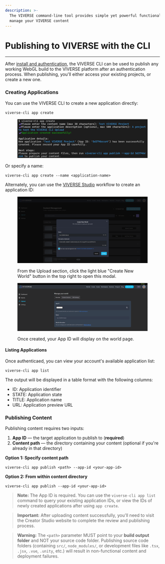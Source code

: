 ```yaml
---
description: >-
  The VIVERSE command-line tool provides simple yet powerful functionality to
  manage your VIVERSE content
---
```


# Publishing to VIVERSE with the CLI

***

After [install and authentication](publishing-to-viverse-with-the-cli.md), the VIVERSE CLI can be used to publish any working WebGL build to the VIVERSE platform after an authentication process. When publishing, you'll either access your existing projects, or create a new one.

### **Creating Applications**

You can use the VIVERSE CLI to create a new application directly:

```
viverse-cli app create
```

<figure><img src=".gitbook/assets/image (719).png" alt=""><figcaption></figcaption></figure>

Or specify a name:

```
viverse-cli app create --name <application-name>
```

Alternately, you can use the [VIVERSE Studio](https://studio.viverse.com/) workflow to create an application ID:

<figure><img src=".gitbook/assets/image (721).png" alt=""><figcaption><p>From the Upload section, click the light blue "Create New World" button in the top right to open this modal.</p></figcaption></figure>

<figure><img src=".gitbook/assets/image (722).png" alt=""><figcaption><p>Once created, your App ID will display on the world page.</p></figcaption></figure>

#### **Listing Applications**

Once authenticaed, you can view your account's available application list:

```
viverse-cli app list
```

The output will be displayed in a table format with the following columns:

* ID: Application identifier
* STATE: Application state
* TITLE: Application name
* URL: Application preview URL

### **Publishing Content**

Publishing content requires two inputs:

1. **App ID** — the target application to publish to (**required**)
2. **Content path** — the directory containing your content (optional if you're already in that directory)

**Option 1: Specify content path**

```
viverse-cli app publish <path> --app-id <your-app-id>
```

**Option 2: From within content directory**

```
viverse-cli app publish --app-id <your-app-id>
```

> **Note:** The App ID is required. You can use the `viverse-cli app list` command to query your existing application IDs, or view the IDs of newly created applications after using `app create`.

> **Important:** After uploading content successfully, you'll need to visit the Creator Studio website to complete the review and publishing process.

> **Warning:** The `<path>` parameter MUST point to your **build output folder** and NOT your source code folder. Publishing source code folders (containing `src/`, `node_modules/`, or development files like `.tsx`, `.jsx`, `.vue`, `.unity`, etc.) will result in non-functional content and deployment failures.

